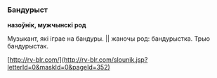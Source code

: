 ### Бандурыст
**назоўнік, мужчынскі род**

Музыкант, які іграе на бандуры. || жаночы род: бандурыстка. Трыо бандурыстак.

<a rel="author">[http://rv-blr.com/](http://rv-blr.com/slounik.jsp?letterId=0&maskId=0&pageId=352)</a>
